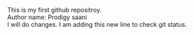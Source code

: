 This is my first github repositroy. 
<br>
Author name: Prodigy saani
<br>
I will do changes.
I am adding this new line to check git status.

